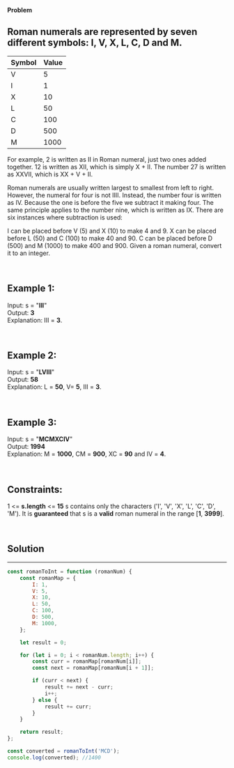 **Problem**

## Roman numerals are represented by seven different symbols: I, V, X, L, C, D and M.

| Symbol | Value |
| ------ | ----- |
| V      | 5     |
| I      | 1     |
| X      | 10    |
| L      | 50    |
| C      | 100   |
| D      | 500   |
| M      | 1000  |
For example, 2 is written as II in Roman numeral, just two ones added together. 12 is written as XII, which is simply X + II. The number 27 is written as XXVII, which is XX + V + II.

Roman numerals are usually written largest to smallest from left to right. However, the numeral for four is not IIII. Instead, the number four is written as IV. Because the one is before the five we subtract it making four. The same principle applies to the number nine, which is written as IX. There are six instances where subtraction is used:

I can be placed before V (5) and X (10) to make 4 and 9. 
X can be placed before L (50) and C (100) to make 40 and 90. 
C can be placed before D (500) and M (1000) to make 400 and 900.
Given a roman numeral, convert it to an integer.

 <br>

## Example 1:

Input: s = "**III**"\
Output: **3**\
Explanation: III = **3**.

<br>

## Example 2:

Input: s = "**LVIII**"\
Output: **58**\
Explanation: L = **50**, V= **5**, III = **3**.

<br>

## Example 3:

Input: s = "**MCMXCIV**"\
Output: **1994**\
Explanation: M = **1000**, CM = **900**, XC = **90** and IV = **4**.
 
 <br>

## Constraints:

1 <= **s.length** <= **15**
s contains only the characters ('I', 'V', 'X', 'L', 'C', 'D', 'M').
It is **guaranteed** that s is a **valid** roman numeral in the range [**1**, **3999**].

<br>

## Solution
---

```js
const romanToInt = function (romanNum) {
	const romanMap = {
		I: 1,
		V: 5,
		X: 10,
		L: 50,
		C: 100,
		D: 500,
		M: 1000,
	};

	let result = 0;

	for (let i = 0; i < romanNum.length; i++) {
		const curr = romanMap[romanNum[i]];
		const next = romanMap[romanNum[i + 1]];

		if (curr < next) {
			result += next - curr;
			i++;
		} else {
			result += curr;
		}
	}

	return result;
};

const converted = romanToInt('MCD');
console.log(converted); //1400
```